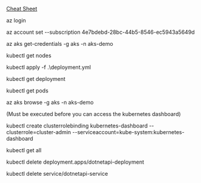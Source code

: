 [Cheat Sheet](https://kubernetes.io/docs/reference/kubectl/cheatsheet/)

az login

az account set --subscription 4e7bdebd-28bc-44b5-8546-ec5943a5649d

az aks get-credentials -g aks -n aks-demo

kubectl get nodes

kubectl apply -f .\deployment.yml

kubectl get deployment

kubectl get pods

az aks browse -g aks -n aks-demo

(Must be executed before you can access the kubernetes dashboard)

kubectl create clusterrolebinding kubernetes-dashboard --clusterrole=cluster-admin --serviceaccount=kube-system:kubernetes-dashboard

kubectl get all

kubectl delete deployment.apps/dotnetapi-deployment

kubectl delete service/dotnetapi-service